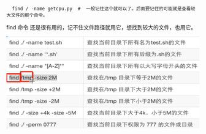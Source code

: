 ```shell
  find / -name getcpu.py  #  一般记住这个就可以了。后面要记住的可能就是查看较大文件的那个命令。
```

find 命令 还是很有用的，记不住文件路径就用它，想找到较大的文件，也用它。

![1565700956332](1565700956332.png)

